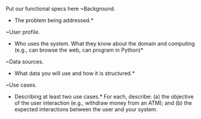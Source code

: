 Put our functional specs here
~Background.
* The problem being addressed.*

~User profile.
* Who uses the system. What they know about the domain and computing (e.g., can browse the web, can program in Python)*

~Data sources.
* What data you will use and how it is structured.*

~Use cases.
* Describing at least two use cases.*
 For each, describe:
 (a) the objective of the user interaction (e.g., withdraw money from an ATM); and
 (b) the expected interactions between the user and your system.
